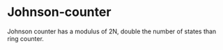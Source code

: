 # Johnson-counter
Johnson counter has a modulus of 2N, double the number of states than ring counter.
